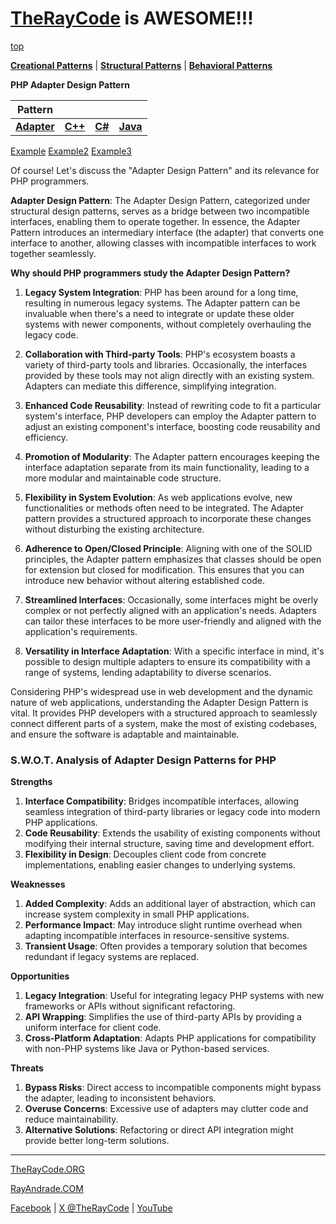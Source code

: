 # [TheRayCode](../../../README.md) is AWESOME!!!

[top](../README.md)

**[Creational Patterns](../../Creational/README.md)** | **[Structural Patterns](..//README.md)** | **[Behavioral Patterns](../../Behavioral/README.md)**

**PHP Adapter Design Pattern**

|Pattern|   |   |   |
|---|---|---|---|
| [**Adapter**](README.md) | [**C++**](../../../CPP/Structural/Adapter/README.md) | [**C#**](../../../Csharp/Structural/Adapter/README.md) | [**Java**](../../../Java/Structural/Adapter/README.md) |

[Example](Example/README.md) [Example2](Example2/README.md) [Example3](Example3/README.md) 

Of course! Let's discuss the "Adapter Design Pattern" and its relevance for PHP programmers.

**Adapter Design Pattern**:
The Adapter Design Pattern, categorized under structural design patterns, serves as a bridge between two incompatible interfaces, enabling them to operate together. In essence, the Adapter Pattern introduces an intermediary interface (the adapter) that converts one interface to another, allowing classes with incompatible interfaces to work together seamlessly.

**Why should PHP programmers study the Adapter Design Pattern?**

1. **Legacy System Integration**: PHP has been around for a long time, resulting in numerous legacy systems. The Adapter pattern can be invaluable when there's a need to integrate or update these older systems with newer components, without completely overhauling the legacy code.

2. **Collaboration with Third-party Tools**: PHP's ecosystem boasts a variety of third-party tools and libraries. Occasionally, the interfaces provided by these tools may not align directly with an existing system. Adapters can mediate this difference, simplifying integration.

3. **Enhanced Code Reusability**: Instead of rewriting code to fit a particular system's interface, PHP developers can employ the Adapter pattern to adjust an existing component's interface, boosting code reusability and efficiency.

4. **Promotion of Modularity**: The Adapter pattern encourages keeping the interface adaptation separate from its main functionality, leading to a more modular and maintainable code structure.

5. **Flexibility in System Evolution**: As web applications evolve, new functionalities or methods often need to be integrated. The Adapter pattern provides a structured approach to incorporate these changes without disturbing the existing architecture.

6. **Adherence to Open/Closed Principle**: Aligning with one of the SOLID principles, the Adapter pattern emphasizes that classes should be open for extension but closed for modification. This ensures that you can introduce new behavior without altering established code.

7. **Streamlined Interfaces**: Occasionally, some interfaces might be overly complex or not perfectly aligned with an application's needs. Adapters can tailor these interfaces to be more user-friendly and aligned with the application's requirements.

8. **Versatility in Interface Adaptation**: With a specific interface in mind, it's possible to design multiple adapters to ensure its compatibility with a range of systems, lending adaptability to diverse scenarios.

Considering PHP's widespread use in web development and the dynamic nature of web applications, understanding the Adapter Design Pattern is vital. It provides PHP developers with a structured approach to seamlessly connect different parts of a system, make the most of existing codebases, and ensure the software is adaptable and maintainable.

### **S.W.O.T. Analysis of Adapter Design Patterns for PHP**

**Strengths**  
1. **Interface Compatibility**: Bridges incompatible interfaces, allowing seamless integration of third-party libraries or legacy code into modern PHP applications.  
2. **Code Reusability**: Extends the usability of existing components without modifying their internal structure, saving time and development effort.  
3. **Flexibility in Design**: Decouples client code from concrete implementations, enabling easier changes to underlying systems.

**Weaknesses**  
1. **Added Complexity**: Adds an additional layer of abstraction, which can increase system complexity in small PHP applications.  
2. **Performance Impact**: May introduce slight runtime overhead when adapting incompatible interfaces in resource-sensitive systems.  
3. **Transient Usage**: Often provides a temporary solution that becomes redundant if legacy systems are replaced.

**Opportunities**  
1. **Legacy Integration**: Useful for integrating legacy PHP systems with new frameworks or APIs without significant refactoring.  
2. **API Wrapping**: Simplifies the use of third-party APIs by providing a uniform interface for client code.  
3. **Cross-Platform Adaptation**: Adapts PHP applications for compatibility with non-PHP systems like Java or Python-based services.

**Threats**  
1. **Bypass Risks**: Direct access to incompatible components might bypass the adapter, leading to inconsistent behaviors.  
2. **Overuse Concerns**: Excessive use of adapters may clutter code and reduce maintainability.  
3. **Alternative Solutions**: Refactoring or direct API integration might provide better long-term solutions.

---

[TheRayCode.ORG](https://www.TheRayCode.org)

[RayAndrade.COM](https://www.RayAndrade.com)

[Facebook](https://www.facebook.com/TheRayCode/) | [X @TheRayCode](https://www.x.com/TheRayCode/) | [YouTube](https://www.youtube.com/AndradeRay/)
